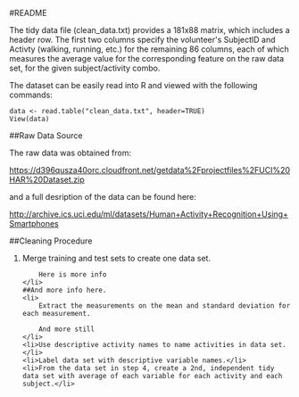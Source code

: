 #README

The tidy data file (clean_data.txt) provides a 181x88 matrix, which includes a header row. The first two columns specify the volunteer's SubjectID and Activty (walking, running, etc.) for the remaining 86 columns, each of which measures the average value for the corresponding feature on the raw data set, for the given subject/activity combo.

The dataset can be easily read into R and viewed with the following commands:

```
data <- read.table("clean_data.txt", header=TRUE)
View(data)
```

##Raw Data Source

The raw data was obtained from:

<a>https://d396qusza40orc.cloudfront.net/getdata%2Fprojectfiles%2FUCI%20HAR%20Dataset.zip</a>

and a full desription of the data can be found here:

<a>http://archive.ics.uci.edu/ml/datasets/Human+Activity+Recognition+Using+Smartphones</a>

##Cleaning Procedure

<ol>
	<li>
		Merge training and test sets to create one data set.
		
		Here is more info
	</li>
	##And more info here.
	<li>
		Extract the measurements on the mean and standard deviation for each measurement.
		
		And more still
	</li> 
	<li>Use descriptive activity names to name activities in data set.</li>
	<li>Label data set with descriptive variable names.</li>
	<li>From the data set in step 4, create a 2nd, independent tidy data set with average of each variable for each activity and each subject.</li>
